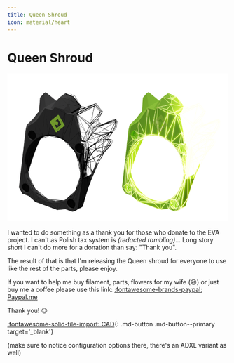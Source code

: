 ```yaml
---
title: Queen Shroud
icon: material/heart
---
```


# Queen Shroud

![](/assets/queens.png)

I wanted to do something as a thank you for those who donate to the EVA project. I can't as Polish tax system is *(redacted rambling)*... Long story short I can't do more for a donation than say: "Thank you".

The result of that is that I'm releasing the Queen shroud for everyone to use like the rest of the parts, please enjoy.

If you want to help me buy filament, parts, flowers for my wife (:laughing:) or just buy me a coffee please use this link: [:fontawesome-brands-paypal: Paypal.me](https://www.paypal.me/pkucmus)

Thank you! :wink:

[:fontawesome-solid-file-import: CAD](https://cad.onshape.com/documents/76e1c9d4d4153b937728ea33/v/16d50cc9530bcc2c08a79dea/e/b97bb258095a9fd20867b17e){: .md-button .md-button--primary target='_blank'}

(make sure to notice configuration options there, there's an ADXL variant as well)
